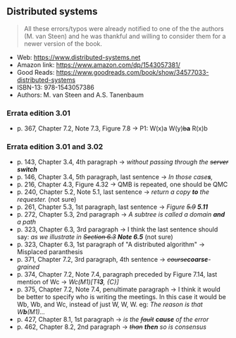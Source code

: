 ## Distributed systems

> All these errors/typos were already notified to one of the the authors (M. van Steen) and he was thankful and willing to consider them for a newer version of the book.

- Web: https://www.distributed-systems.net
- Amazon link: https://www.amazon.com/dp/1543057381/
- Good Reads: https://www.goodreads.com/book/show/34577033-distributed-systems
- ISBN-13: 978-1543057386
- Authors: M. van Steen and A.S. Tanenbaum

### Errata edition 3.01

- p. 367, Chapter 7.2, Note 7.3, Figure 7.8 -> P1: W(x)a  W(y)~~b~~**a**  R(x)b

### Errata edition 3.01 and 3.02

- p. 143, Chapter 3.4, 4th paragraph -> _without passing through the ~~server~~ **switch**_
- p. 146, Chapter 3.4, 5th paragraph, last sentence -> _In those case**s**,_
- p. 216, Chapter 4.3, Figure 4.32 -> QMB is repeated, one should be QMC
- p. 240, Chapter 5.2, Note 5.1, last sentence -> _return a copy **to** the requester._ (not sure)
- p. 261, Chapter 5.3, 1st paragraph, last sentence -> _Figure ~~5.9~~ **5.11**_
- p. 272, Chapter 5.3, 2nd paragraph -> _A subtree is called a domain **and** a path_
- p. 323, Chapter 6.3, 3rd paragraph -> I think the last sentence should say: _as we illustrate in ~~Section 6.3~~ **Note 6.5**_ (not sure)
- p. 323, Chapter 6.3, 1st paragraph of "A distributed algorithm" -> Misplaced paranthesis
- p. 371, Chapter 7.2, 3rd paragraph, 4th sentence -> _~~course~~**coarse**-grained_
- p. 374, Chapter 7.2, Note 7.4, paragraph preceded by Figure 7.14, last mention of Wc -> _Wc(M1)[T~~1~~**3**, {C}]_
- p. 375, Chapter 7.2, Note 7.4, penultimate paragraph -> I think it would be better to specify who is writing the meetings. In this case it would be Wb, Wb, and Wc, instead of just W, W, W. eg: _The reason is that W**b**(M1)..._
- p. 427, Chapter 8.1, 1st paragraph -> _is the ~~fault~~ **cause** of the error_
- p. 462, Chapter 8.2, 2nd paragraph -> _~~than~~ **then** so is consensus_
